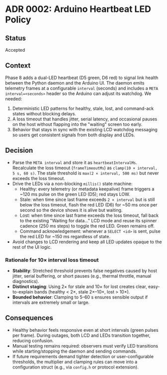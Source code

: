 # ADR 0002: Arduino Heartbeat LED Policy

## Status

Accepted

## Context

Phase 8 adds a dual-LED heartbeat (D5 green, D6 red) to signal link health between the Python daemon and the Arduino UI. The daemon emits telemetry frames at a configurable `interval` (seconds) and includes a `META interval=<seconds>` header so the Arduino can adjust its watchdog. We needed:

1. Deterministic LED patterns for healthy, stale, lost, and command-ack states without blocking delays.
2. A loss timeout that handles jitter, serial latency, and occasional pauses on the host without flapping into the "waiting" screen too early.
3. Behavior that stays in sync with the existing LCD watchdog messaging so users get consistent signals from both display and LEDs.

## Decision

- Parse the `META interval` and store it as `heartbeatIntervalMs`. Recalculate the loss timeout (`frameTimeoutMs`) as `clamp(10 × interval, 5 s, 60 s)`. The stale threshold is `max(2 × interval, 500 ms)` but never exceeds the loss timeout.
- Drive the LEDs via a non-blocking `millis()` state machine:
  - Healthy: every telemetry (or metadata keepalive) frame triggers a ~120 ms pulse on the green LED (D5); red stays LOW.
  - Stale: when time since last frame exceeds `2 × interval` but is still below the loss timeout, flash the red LED (D6) for ~50 ms once per second so the device shows it is alive but waiting.
  - Lost: when time since last frame exceeds the loss timeout, fall back to the existing "Waiting for data…" LCD mode and reuse its spinner cadence (250 ms steps) to toggle the red LED. Green remains off.
  - Command acknowledgement: whenever a `SELECT <id>` is sent, pulse the red LED for ~150 ms regardless of state.
- Avoid changes to LCD rendering and keep all LED updates opaque to the rest of the UI logic.

### Rationale for 10× interval loss timeout

- **Stability**: Stretched threshold prevents false negatives caused by host jitter, serial buffering, or short pauses (e.g., thermal throttle, manual diagnostics).
- **Distinct staging**: Using 2× for stale and 10× for lost creates clear, easy-to-explain bands (healthy < 2×, stale 2×–10×, lost > 10×).
- **Bounded behavior**: Clamping to 5–60 s ensures sensible output if intervals are extremely small or large.

## Consequences

- Healthy behavior feels responsive even at short intervals (green pulses per frame). During outages, both LCD and LEDs transition together, reducing confusion.
- Manual testing remains required: observers must verify LED transitions while starting/stopping the daemon and sending commands.
- If future requirements demand tighter detection or user-configurable thresholds, the multiplier and clamping rules can move into a configuration struct (e.g., via `config.h` or protocol extension).

